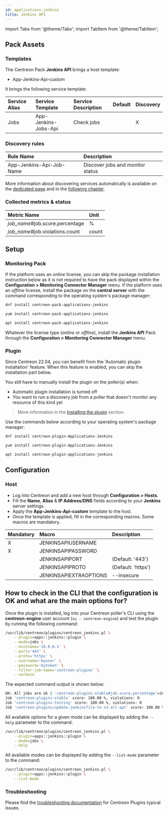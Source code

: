 ```yaml
---
id: applications-jenkins
title: Jenkins API
---
```

import Tabs from '@theme/Tabs';
import TabItem from '@theme/TabItem';

## Pack Assets

### Templates

The Centreon Pack **Jenkins API** brings a host template:

* App-Jenkins-Api-custom

It brings the following service template:

| Service Alias | Service Template     | Service Description | Default | Discovery |
|:--------------|:---------------------|:--------------------|:--------|:----------|
| Jobs          | App-Jenkins-Jobs-Api | Check jobs          |         | X         |

### Discovery rules

| Rule Name                | Description                      |
|:-------------------------|:---------------------------------|
| App-Jenkins-Api-Job-Name | Discover jobs and monitor status |

More information about discovering services automatically is available on the [dedicated page](/onprem/monitoring/discovery/services-discovery)
and in the [following chapter](/onprem/monitoring/discovery/services-discovery/#discovery-rules).

### Collected metrics & status

<Tabs groupId="sync">
<TabItem value="Jobs" label="Jobs">

| Metric Name                     | Unit  |
|:--------------------------------|:------|
| *job_name*#job.score.percentage | %     |
| *job_name*#job.violations.count | count |

</TabItem>
</Tabs>

## Setup

### Monitoring Pack

If the platform uses an *online* license, you can skip the package installation
instruction below as it is not required to have the pack displayed within the
**Configuration > Monitoring Connector Manager** menu.
If the platform uses an *offline* license, install the package on the **central server**
with the command corresponding to the operating system's package manager:

<Tabs groupId="sync">
<TabItem value="Alma / RHEL / Oracle Linux 8" label="Alma / RHEL / Oracle Linux 8">

```bash
dnf install centreon-pack-applications-jenkins
```

</TabItem>
<TabItem value="CentOS 7" label="CentOS 7">

```bash
yum install centreon-pack-applications-jenkins
```

</TabItem>
<TabItem value="Debian 11 & 12" label="Debian 11 & 12">

```bash
apt install centreon-pack-applications-jenkins
```

</TabItem>
</Tabs>

Whatever the license type (*online* or *offline*), install the **Jenkins API** Pack through
the **Configuration > Monitoring Connector Manager** menu.

### Plugin

Since Centreon 22.04, you can benefit from the 'Automatic plugin installation' feature.
When this feature is enabled, you can skip the installation part below.

You still have to manually install the plugin on the poller(s) when:
- Automatic plugin installation is turned off
- You want to run a discovery job from a poller that doesn't monitor any resource of this kind yet

> More information in the [Installing the plugin](/onprem/monitoring/pluginpacks/#installing-the-plugin) section.

Use the commands below according to your operating system's package manager:

<Tabs groupId="sync">
<TabItem value="Alma / RHEL / Oracle Linux 8" label="Alma / RHEL / Oracle Linux 8">

```bash
dnf install centreon-plugin-Applications-Jenkins
```

</TabItem>
<TabItem value="CentOS 7" label="CentOS 7">

```bash
yum install centreon-plugin-Applications-Jenkins
```

</TabItem>
<TabItem value="Debian 11 & 12" label="Debian 11 & 12">

```bash
apt install centreon-plugin-applications-jenkins
```

</TabItem>
</Tabs>

## Configuration

### Host

* Log into Centreon and add a new host through **Configuration > Hosts**.
* Fill the **Name**, **Alias** & **IP Address/DNS** fields according to your **Jenkins** server settings.
* Apply the **App-Jenkins-Api-custom** template to the host.
* Once the template is applied, fill in the corresponding macros. Some macros are mandatory.

| Mandatory   | Macro                  | Description        |
|:------------|:-----------------------|:-------------------|
| X           | JENKINSAPIUSERNAME     |                    |
| X           | JENKINSAPIPASSWORD     |                    |
|             | JENKINSAPIPORT         | (Default: '443')   |
|             | JENKINSAPIPROTO        | (Default: 'https') |
|             | JENKINSAPIEXTRAOPTIONS | --insecure         |

## How to check in the CLI that the configuration is OK and what are the main options for?

Once the plugin is installed, log into your Centreon poller's CLI using the
**centreon-engine** user account (`su - centreon-engine`) and test the plugin by
running the following command:

```bash
/usr/lib/centreon/plugins/centreon_jenkins.pl \
    --plugin=apps::jenkins::plugin \
    --mode=jobs \
    --hostname='10.0.0.1' \
    --port='443' \
    --proto='https' \
    --username='myuser' \
    --password='mytoken' \
    --filter-job-name='centreon-plugins' \
    --verbose
```

The expected command output is shown below:

```bash
OK: All jobs are ok | 'centreon-plugins-stable#job.score.percentage'=100.00%;;;0;100 'centreon-plugins-stable#job.violations.count'=0;;;0; 'centreon-plugins-testing#job.score.percentage'=100.00%;;;0;100 'centreon-plugins-testing#job.violations.count'=0;;;0; 'centreon-plugins/update-jenkinsfile-to-s3-alt-apt#job.score.percentage'=100.00%;;;0;100 'centreon-plugins/update-jenkinsfile-to-s3-alt-apt#job.violations.count'=0;;;0;
Job 'centreon-plugins-stable' score: 100.00 %, violations: 0
Job 'centreon-plugins-testing' score: 100.00 %, violations: 0
Job 'centreon-plugins/update-jenkinsfile-to-s3-alt-apt' score: 100.00 %, violations: 0
```

All available options for a given mode can be displayed by adding the
`--help` parameter to the command:

```bash
/usr/lib/centreon/plugins/centreon_jenkins.pl \
    --plugin=apps::jenkins::plugin \
    --mode=jobs \
    --help
```

All available modes can be displayed by adding the `--list-mode` parameter to
the command:

```bash
/usr/lib/centreon/plugins/centreon_jenkins.pl \
    --plugin=apps::jenkins::plugin \
    --list-mode
```

### Troubleshooting

Please find the [troubleshooting documentation](../getting-started/how-to-guides/troubleshooting-plugins.md)
for Centreon Plugins typical issues.
